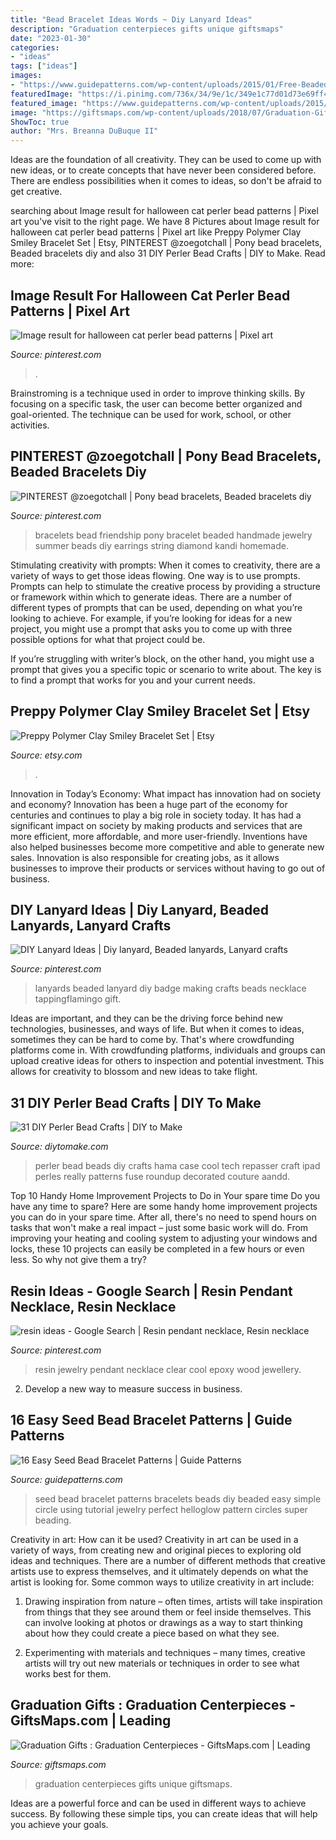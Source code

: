 ```yaml
---
title: "Bead Bracelet Ideas Words ~ Diy Lanyard Ideas"
description: "Graduation centerpieces gifts unique giftsmaps"
date: "2023-01-30"
categories:
- "ideas"
tags: ["ideas"]
images:
- "https://www.guidepatterns.com/wp-content/uploads/2015/01/Free-Beaded-Bracelet-Patterns-Seed-Bead.jpg"
featuredImage: "https://i.pinimg.com/736x/34/9e/1c/349e1c77d01d73e69ff4dfebcbdb2efa.jpg"
featured_image: "https://www.guidepatterns.com/wp-content/uploads/2015/01/Free-Beaded-Bracelet-Patterns-Seed-Bead.jpg"
image: "https://giftsmaps.com/wp-content/uploads/2018/07/Graduation-Gifts-Graduation-Centerpieces.jpg"
ShowToc: true
author: "Mrs. Breanna DuBuque II"
---
```



Ideas are the foundation of all creativity. They can be used to come up with new ideas, or to create concepts that have never been considered before. There are endless possibilities when it comes to ideas, so don't be afraid to get creative.

	

		
searching about Image result for halloween cat perler bead patterns | Pixel art you've visit to the right page. We have 8 Pictures about Image result for halloween cat perler bead patterns | Pixel art like Preppy Polymer Clay Smiley Bracelet Set | Etsy, PINTEREST @zoegotchall | Pony bead bracelets, Beaded bracelets diy and also 31 DIY Perler Bead Crafts | DIY to Make. Read more:
		
    
## Image Result For Halloween Cat Perler Bead Patterns | Pixel Art

<img loading=lazy src="https://i.pinimg.com/736x/92/cf/70/92cf702caa670b2b5d7731763f205d67.jpg" onerror="this.onerror=null;this.src='https://tse4.mm.bing.net/th?id=OIP.TlIl5Tg9zG1dluUppJ0OowHaKX&amp;pid=15.1';" alt="Image result for halloween cat perler bead patterns | Pixel art">

_Source: pinterest.com_

>. 

	

Brainstroming is a technique used in order to improve thinking skills. By focusing on a specific task, the user can become better organized and goal-oriented. The technique can be used for work, school, or other activities.

    
## PINTEREST @zoegotchall | Pony Bead Bracelets, Beaded Bracelets Diy

<img loading=lazy src="https://i.pinimg.com/736x/34/9e/1c/349e1c77d01d73e69ff4dfebcbdb2efa.jpg" onerror="this.onerror=null;this.src='https://tse4.mm.bing.net/th?id=OIP.lRf2-lsbdKL-H5FEAS-RGQHaJ3&amp;pid=15.1';" alt="PINTEREST @zoegotchall | Pony bead bracelets, Beaded bracelets diy">

_Source: pinterest.com_

>bracelets bead friendship pony bracelet beaded handmade jewelry summer beads diy earrings string diamond kandi homemade. 

	

Stimulating creativity with prompts:
When it comes to creativity, there are a variety of ways to get those ideas flowing. One way is to use prompts. Prompts can help to stimulate the creative process by providing a structure or framework within which to generate ideas.
There are a number of different types of prompts that can be used, depending on what you’re looking to achieve. For example, if you’re looking for ideas for a new project, you might use a prompt that asks you to come up with three possible options for what that project could be.

If you’re struggling with writer’s block, on the other hand, you might use a prompt that gives you a specific topic or scenario to write about. The key is to find a prompt that works for you and your current needs.

    
## Preppy Polymer Clay Smiley Bracelet Set | Etsy

<img loading=lazy src="https://i.etsystatic.com/30348337/r/il/685351/3410569638/il_fullxfull.3410569638_gd37.jpg" onerror="this.onerror=null;this.src='https://tse1.mm.bing.net/th?id=OIP.lL1fdIdVIspoZTF54XqIpAHaNK&amp;pid=15.1';" alt="Preppy Polymer Clay Smiley Bracelet Set | Etsy">

_Source: etsy.com_

>. 

	

Innovation in Today’s Economy: What impact has innovation had on society and economy?
Innovation has been a huge part of the economy for centuries and continues to play a big role in society today. It has had a significant impact on society by making products and services that are more efficient, more affordable, and more user-friendly. Inventions have also helped businesses become more competitive and able to generate new sales. Innovation is also responsible for creating jobs, as it allows businesses to improve their products or services without having to go out of business.

    
## DIY Lanyard Ideas | Diy Lanyard, Beaded Lanyards, Lanyard Crafts

<img loading=lazy src="https://i.pinimg.com/736x/1f/82/e0/1f82e0a784f5661fec3c767116825f50--beaded-lanyards-this-video.jpg" onerror="this.onerror=null;this.src='https://tse1.mm.bing.net/th?id=OIP.88CHgwxnfpGjopP6_rbs7gHaJ4&amp;pid=15.1';" alt="DIY Lanyard Ideas | Diy lanyard, Beaded lanyards, Lanyard crafts">

_Source: pinterest.com_

>lanyards beaded lanyard diy badge making crafts beads necklace tappingflamingo gift. 

	

Ideas are important, and they can be the driving force behind new technologies, businesses, and ways of life. But when it comes to ideas, sometimes they can be hard to come by. That's where crowdfunding platforms come in. With crowdfunding platforms, individuals and groups can upload creative ideas for others to inspection and potential investment. This allows for creativity to blossom and new ideas to take flight.

    
## 31 DIY Perler Bead Crafts | DIY To Make

<img loading=lazy src="http://www.diytomake.com/wp-content/uploads/2016/09/perler-bead-tech-case.jpg" onerror="this.onerror=null;this.src='https://tse4.mm.bing.net/th?id=OIP.uDr0M2xQtNn_B5tMJLyZ8wHaLH&amp;pid=15.1';" alt="31 DIY Perler Bead Crafts | DIY to Make">

_Source: diytomake.com_

>perler bead beads diy crafts hama case cool tech repasser craft ipad perles really patterns fuse roundup decorated couture aandd. 

	

Top 10 Handy Home Improvement Projects to Do in Your spare time
Do you have any time to spare? Here are some handy home improvement projects you can do in your spare time. After all, there's no need to spend hours on tasks that won't make a real impact – just some basic work will do. From improving your heating and cooling system to adjusting your windows and locks, these 10 projects can easily be completed in a few hours or even less. So why not give them a try?

    
## Resin Ideas - Google Search | Resin Pendant Necklace, Resin Necklace

<img loading=lazy src="https://i.pinimg.com/736x/8b/a3/93/8ba39335d099bcbc69ee21a7738e3331.jpg" onerror="this.onerror=null;this.src='https://tse2.mm.bing.net/th?id=OIP.c1IHhnqZk5G2N2UDqKGajQHaJ4&amp;pid=15.1';" alt="resin ideas - Google Search | Resin pendant necklace, Resin necklace">

_Source: pinterest.com_

>resin jewelry pendant necklace clear cool epoxy wood jewellery. 

	

2. Develop a new way to measure success in business.

    
## 16 Easy Seed Bead Bracelet Patterns | Guide Patterns

<img loading=lazy src="https://www.guidepatterns.com/wp-content/uploads/2015/01/Free-Beaded-Bracelet-Patterns-Seed-Bead.jpg" onerror="this.onerror=null;this.src='https://tse3.mm.bing.net/th?id=OIP.PSzsjs0Xo6M7rvUZWaTHCgHaLH&amp;pid=15.1';" alt="16 Easy Seed Bead Bracelet Patterns | Guide Patterns">

_Source: guidepatterns.com_

>seed bead bracelet patterns bracelets beads diy beaded easy simple circle using tutorial jewelry perfect helloglow pattern circles super beading. 

	

Creativity in art: How can it be used?
Creativity in art can be used in a variety of ways, from creating new and original pieces to exploring old ideas and techniques. There are a number of different methods that creative artists use to express themselves, and it ultimately depends on what the artist is looking for. Some common ways to utilize creativity in art include:
1. Drawing inspiration from nature – often times, artists will take inspiration from things that they see around them or feel inside themselves. This can involve looking at photos or drawings as a way to start thinking about how they could create a piece based on what they see.

2. Experimenting with materials and techniques – many times, creative artists will try out new materials or techniques in order to see what works best for them.

    
## Graduation Gifts : Graduation Centerpieces - GiftsMaps.com | Leading

<img loading=lazy src="https://giftsmaps.com/wp-content/uploads/2018/07/Graduation-Gifts-Graduation-Centerpieces.jpg" onerror="this.onerror=null;this.src='https://tse2.mm.bing.net/th?id=OIP.RoVdIdBVNpKC6g6SyXLHhgHaJ3&amp;pid=15.1';" alt="Graduation Gifts : Graduation Centerpieces - GiftsMaps.com | Leading">

_Source: giftsmaps.com_

>graduation centerpieces gifts unique giftsmaps. 

	

Ideas are a powerful force and can be used in different ways to achieve success. By following these simple tips, you can create ideas that will help you achieve your goals.

